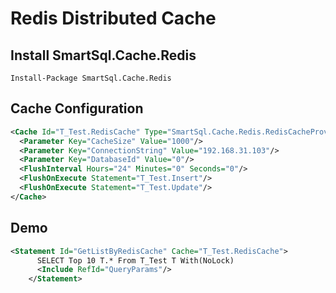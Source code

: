 # Redis Distributed Cache

## Install SmartSql.Cache.Redis

``` chsarp
Install-Package SmartSql.Cache.Redis
```

## Cache Configuration

``` xml
<Cache Id="T_Test.RedisCache" Type="SmartSql.Cache.Redis.RedisCacheProvider,SmartSql.Cache.Redis">
  <Parameter Key="CacheSize" Value="1000"/>
  <Parameter Key="ConnectionString" Value="192.168.31.103"/>
  <Parameter Key="DatabaseId" Value="0"/>
  <FlushInterval Hours="24" Minutes="0" Seconds="0"/>
  <FlushOnExecute Statement="T_Test.Insert"/>
  <FlushOnExecute Statement="T_Test.Update"/>
</Cache>
```

## Demo

``` xml
<Statement Id="GetListByRedisCache" Cache="T_Test.RedisCache">
      SELECT Top 10 T.* From T_Test T With(NoLock)
      <Include RefId="QueryParams"/>
    </Statement>
```